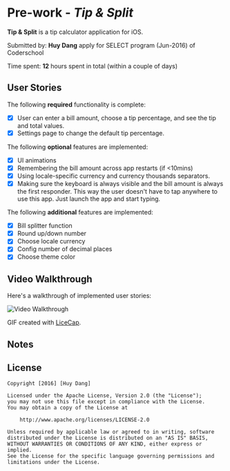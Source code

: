 # Pre-work - *Tip & Split*

**Tip & Split** is a tip calculator application for iOS.

Submitted by: **Huy Dang**
apply for SELECT program (Jun-2016) of Coderschool

Time spent: **12** hours spent in total
(within a couple of days)

## User Stories

The following **required** functionality is complete:

* [x] User can enter a bill amount, choose a tip percentage, and see the tip and total values.
* [x] Settings page to change the default tip percentage.

The following **optional** features are implemented:
* [x] UI animations
* [x] Remembering the bill amount across app restarts (if <10mins)
* [x] Using locale-specific currency and currency thousands separators.
* [x] Making sure the keyboard is always visible and the bill amount is always the first responder. This way the user doesn't have to tap anywhere to use this app. Just launch the app and start typing.

The following **additional** features are implemented:

* [x] Bill splitter function
* [x] Round up/down number
* [x] Choose locale currency
* [x] Config number of decimal places
* [x] Choose theme color

## Video Walkthrough 

Here's a walkthrough of implemented user stories:

![Video Walkthrough](tip_split_walkthrough.gif)

GIF created with [LiceCap](http://www.cockos.com/licecap/).

## Notes

## License

    Copyright [2016] [Huy Dang]

    Licensed under the Apache License, Version 2.0 (the "License");
    you may not use this file except in compliance with the License.
    You may obtain a copy of the License at

        http://www.apache.org/licenses/LICENSE-2.0

    Unless required by applicable law or agreed to in writing, software
    distributed under the License is distributed on an "AS IS" BASIS,
    WITHOUT WARRANTIES OR CONDITIONS OF ANY KIND, either express or implied.
    See the License for the specific language governing permissions and
    limitations under the License.